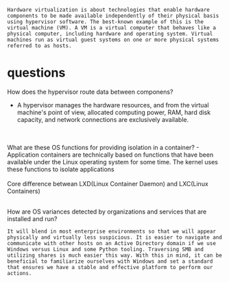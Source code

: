 ```
Hardware virtualization is about technologies that enable hardware components to be made available independently of their physical basis using hypervisor software. The best-known example of this is the virtual machine (VM). A VM is a virtual computer that behaves like a physical computer, including hardware and operating system. Virtual machines run as virtual guest systems on one or more physical systems referred to as hosts.
```



# questions

How does the hypervisor route data between componens?
- A hypervisor manages the hardware resources, and from the virtual machine's point of view, allocated computing power, RAM, hard disk capacity, and network connections are exclusively available.


<br/>
<br/>
What are these OS functions for providing isolation in a container?
- Application containers are technically based on functions that have been available under the Linux operating system for some time. The kernel uses these functions to isolate applications

<br/>
<br/>
Core difference betwean LXD(Linux Container Daemon) and LXC(Linux Containers)

<br/>
<br/>

How are OS variances detected by organizations and services that are installed and run?
```
It will blend in most enterprise environments so that we will appear physically and virtually less suspicious. It is easier to navigate and communicate with other hosts on an Active Directory domain if we use Windows versus Linux and some Python tooling. Traversing SMB and utilizing shares is much easier this way. With this in mind, it can be beneficial to familiarize ourselves with Windows and set a standard that ensures we have a stable and effective platform to perform our actions.
```

